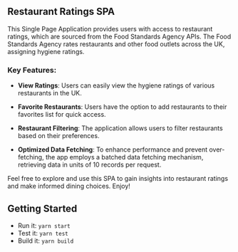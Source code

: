 ## Restaurant Ratings SPA

This Single Page Application provides users with access to restaurant ratings, which are sourced from the Food Standards Agency APIs. The Food Standards Agency rates restaurants and other food outlets across the UK, assigning hygiene ratings.

### Key Features:

- **View Ratings**: Users can easily view the hygiene ratings of various restaurants in the UK.

- **Favorite Restaurants**: Users have the option to add restaurants to their favorites list for quick access.

- **Restaurant Filtering**: The application allows users to filter restaurants based on their preferences.

- **Optimized Data Fetching**: To enhance performance and prevent over-fetching, the app employs a batched data fetching mechanism, retrieving data in units of 10 records per request.

Feel free to explore and use this SPA to gain insights into restaurant ratings and make informed dining choices. Enjoy!

## Getting Started

- Run it: `yarn start`
- Test it: `yarn test`
- Build it: `yarn build`
